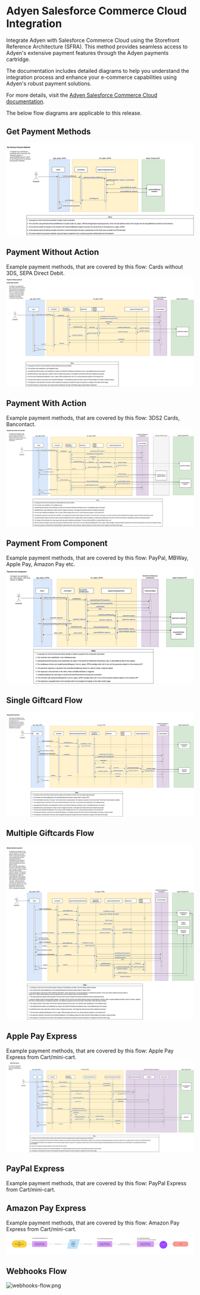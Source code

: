 # Adyen Salesforce Commerce Cloud Integration

Integrate Adyen with Salesforce Commerce Cloud using the Storefront Reference Architecture (SFRA). This method provides seamless access to Adyen's extensive payment features through the Adyen payments cartridge.
&nbsp; 

The documentation includes detailed diagrams to help you understand the integration process and enhance your e-commerce capabilities using Adyen's robust payment solutions.
&nbsp;

For more details, visit the [Adyen Salesforce Commerce Cloud documentation](https://docs.adyen.com/plugins/salesforce-commerce-cloud/).

The below flow diagrams are applicable to this release.

## Get Payment Methods
![get-payment-methods.png](diagrams/get-payment-methods.png)
## Payment Without Action
Example payment methods, that are covered by this flow: Cards without 3DS, SEPA Direct Debit.
![payment-without-action.png](diagrams/payment-without-action.png)
## Payment With Action
Example payment methods, that are covered by this flow: 3DS2 Cards, Bancontact.
![payment-with-action.png](diagrams/payment-with-action.png)
## Payment From Component
Example payment methods, that are covered by this flow: PayPal, MBWay, Apple Pay, Amazon Pay etc.
![payment-from-component.png](diagrams/payment-from-component.png)
## Single Giftcard Flow
![single-giftcard-flow.png](diagrams/single-giftcard-flow.png)
## Multiple Giftcards Flow
![multiple-giftcards-flow.png](diagrams/multiple-giftcards-flow.png)
## Apple Pay Express
Example payment methods, that are covered by this flow: Apple Pay Express from Cart/mini-cart.
![apple-pay-express.png](diagrams/apple-pay-express.png)
## PayPal Express
Example payment methods, that are covered by this flow: PayPal Express from Cart/mini-cart.

## Amazon Pay Express
Example payment methods, that are covered by this flow: Amazon Pay Express from Cart/mini-cart.
![amazon-pay-express.png](diagrams/amazon-pay-express.png)

## Webhooks Flow
![webhooks-flow.png](diagrams/webhooks-flow.png)